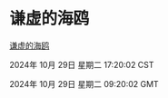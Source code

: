 # 谦虚的海鸥
[谦虚的海鸥](http://219.139.197.74:56308/qxdho/course/base/hotlink/index.php)

2024年 10月 29日 星期二 17:20:02 CST

2024年 10月 29日 星期二 09:20:02 GMT
